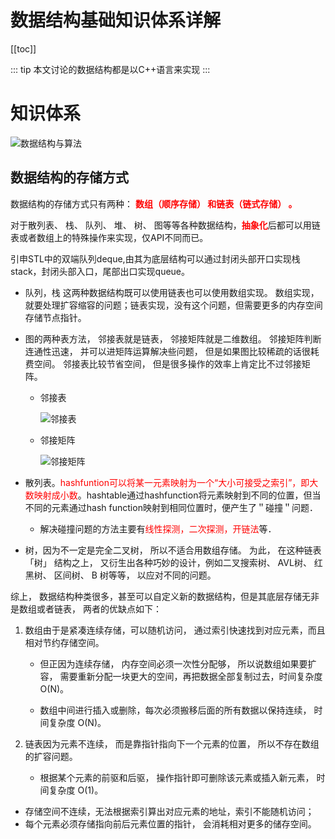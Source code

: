# 数据结构基础知识体系详解

[[toc]]

::: tip
本文讨论的数据结构都是以C++语言来实现
:::

# 知识体系

![数据结构与算法](/_images/programming/data-structure/数据结构与算法.png)

## 数据结构的存储⽅式

数据结构的存储⽅式只有两种： <font color='red'>**数组（顺序存储） 和链表（链式存储） 。**</font>

对于散列表、 栈、 队列、 堆、 树、 图等等各种数据结构，<font color='red'>**抽象化**</font>后都可以用链表或者数组上的特殊操作来实现，仅API不同而已。

引申STL中的双端队列deque,由其为底层结构可以通过封闭头部开口实现栈stack，封闭头部入口，尾部出口实现queue。

* 队列，栈 这两种数据结构既可以使⽤链表也可以使⽤数组实现。 数组实现， 就要处理扩容缩容的问题；链表实现，没有这个问题，但需要更多的内存空间存储节点指针。

* 图的两种表方法， 邻接表就是链表， 邻接矩阵就是二维数组。 邻接矩阵判断连通性迅速， 并可以进矩阵运算解决些问题， 但是如果图⽐较稀疏的话很耗费空间。 邻接表比较节省空间， 但是很多操作的效率上肯定比不过邻接矩阵。

  * 邻接表

    ![邻接表](/_images/interview/code/data-structure/邻接表.png)

  * 邻接矩阵

    ![邻接矩阵](/_images/interview/code/data-structure/邻接矩阵.png)

* 散列表。<font color='red'>hashfuntion可以将某一元素映射为一个“大小可接受之索引”，即大数映射成小数</font>。hashtable通过hashfunction将元素映射到不同的位置，但当不同的元素通过hash function映射到相同位置时，便产生了＂碰撞＂问题．
    * 解决碰撞问题的方法主要有<font color='red'>线性探测，二次探测，开链法</font>等．

* 树，因为不一定是完全二叉树， 所以不适合用数组存储。 为此， 在这种链表「树」 结构之上， 又衍生出各种巧妙的设计，例如二叉搜索树、 AVL树、 红黑树、 区间树、 B 树等等， 以应对不同的问题。

综上， 数据结构种类很多，甚至可以自定义新的数据结构，但是其底层存储无非是数组或者链表， 两者的优缺点如下：

1. 数组由于是紧凑连续存储，可以随机访问， 通过索引快速找到对应元素，而且相对节约存储空间。

     * 但正因为连续存储， 内存空间必须一次性分配够， 所以说数组如果要扩容， 需要重新分配一块更大的空间，再把数据全部复制过去，时间复杂度 O(N)。

     * 数组中间进行插入或删除，每次必须搬移后面的所有数据以保持连续， 时间复杂度 O(N)。


2. 链表因为元素不连续， 而是靠指针指向下一个元素的位置， 所以不存在数组的扩容问题。
    * 根据某个元素的前驱和后驱， 操作指针即可删除该元素或插入新元素， 时间复杂度 O(1)。
  * 存储空间不连续，无法根据索引算出对应元素的地址，索引不能随机访问；
  * 每个元素必须存储指向前后元素位置的指针， 会消耗相对更多的储存空间。
